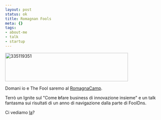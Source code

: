 ```yaml
--- 
layout: post
status: ok
title: Romagnan Fools
meta: {}
tags: 
- about-me
- talk
- startup
---
```

<img src="http://fast.mgpf.it//2009/09/335119351.png" alt="335119351" title="335119351" width="400" height="93" class="aligncenter size-full wp-image-1551" />
  
Domani io e The Fool saremo al [RomagnaCamp][1].  
  
Terrò un Ignite sul "Come <s>b</s>fare business di innovazione insieme" e un talk fantasma sui risultati di un anno di navigazione dalla parte di FoolDns.  
  
Ci vediamo [la][1]?  
  
[1]: http://romagnacamp.org  
